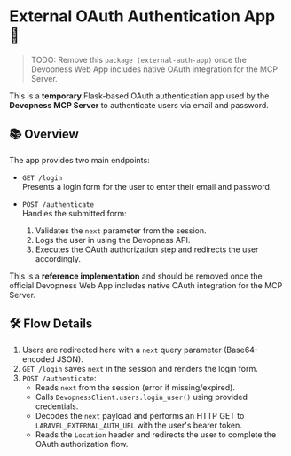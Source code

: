 # External OAuth Authentication App 🚀

> TODO: Remove this `package (external-auth-app)` once the Devopness Web App includes native OAuth integration for the MCP Server.

This is a **temporary** Flask-based OAuth authentication app used by the **Devopness MCP Server** to authenticate users via email and password.

## 📚 Overview

The app provides two main endpoints:

- `GET /login`  
  Presents a login form for the user to enter their email and password.

- `POST /authenticate`  
  Handles the submitted form:
  1. Validates the `next` parameter from the session.
  2. Logs the user in using the Devopness API.
  3. Executes the OAuth authorization step and redirects the user accordingly.

This is a **reference implementation** and should be removed once the official Devopness Web App includes native OAuth integration for the MCP Server.

## 🛠️ Flow Details

1. Users are redirected here with a `next` query parameter (Base64-encoded JSON).
2. `GET /login` saves `next` in the session and renders the login form.
3. `POST /authenticate`:
   - Reads `next` from the session (error if missing/expired).
   - Calls `DevopnessClient.users.login_user()` using provided credentials.
   - Decodes the `next` payload and performs an HTTP GET to `LARAVEL_EXTERNAL_AUTH_URL` with the user's bearer token.
   - Reads the `Location` header and redirects the user to complete the OAuth authorization flow.
